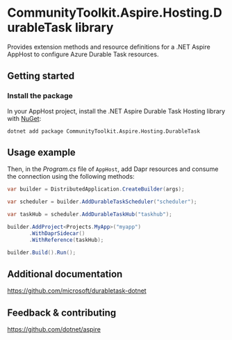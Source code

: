 # CommunityToolkit.Aspire.Hosting.DurableTask library

Provides extension methods and resource definitions for a .NET Aspire AppHost to configure Azure Durable Task resources.

## Getting started

### Install the package

In your AppHost project, install the .NET Aspire Durable Task Hosting library with [NuGet](https://www.nuget.org):

```dotnetcli
dotnet add package CommunityToolkit.Aspire.Hosting.DurableTask
```

## Usage example

Then, in the _Program.cs_ file of `AppHost`, add Dapr resources and consume the connection using the following methods:

```csharp
var builder = DistributedApplication.CreateBuilder(args);

var scheduler = builder.AddDurableTaskScheduler("scheduler");

var taskHub = scheduler.AddDurableTaskHub("taskhub");

builder.AddProject<Projects.MyApp>("myapp")
       .WithDaprSidecar()
       .WithReference(taskHub);

builder.Build().Run();
```

## Additional documentation

https://github.com/microsoft/durabletask-dotnet

## Feedback & contributing

https://github.com/dotnet/aspire
